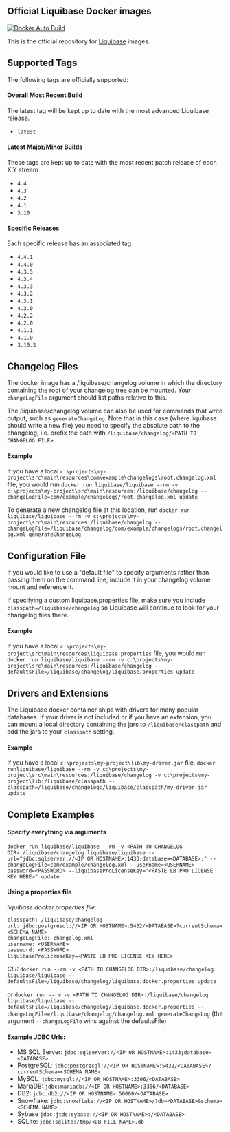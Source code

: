 
## Official Liquibase Docker images

[![Docker Auto Build](https://img.shields.io/docker/cloud/automated/liquibase/liquibase)][docker]

[docker]: https://hub.docker.com/r/liquibase/liquibase

This is the official repository for [Liquibase](https://download.liquibase.org/) images.

## Supported Tags

The following tags are officially supported:

#### Overall Most Recent Build

The latest tag will be kept up to date with the most advanced Liquibase release.

-	`latest`

#### Latest Major/Minor Builds

These tags are kept up to date with the most recent patch release of each X.Y stream

-	`4.4`
-	`4.3`
-	`4.2`
-	`4.1`
-	`3.10`

#### Specific Releases

Each specific release has an associated tag

-	`4.4.1`
-	`4.4.0`
-	`4.3.5`
-	`4.3.4`
-	`4.3.3`
-	`4.3.2`
-	`4.3.1`
-	`4.3.0`
-	`4.2.2`
-	`4.2.0`
-	`4.1.1`
-	`4.1.0`
-	`3.10.3`

## Changelog Files

The docker image has a /liquibase/changelog volume in which the directory containing the root of your changelog tree can be mounted. Your `--changeLogFile` argument should list paths relative to this.

The /liquibase/changelog volume can also be used for commands that write output, such as `generateChangeLog`. Note that in this case (where liquibase should write a new file) you need to specify the absolute path to the changelog, i.e. prefix the path with `/liquibase/changelog/<PATH TO CHANGELOG FILE>`.

#### Example

If you have a local `c:\projects\my-project\src\main\resources\com\example\changelogs\root.changelog.xml` file, you would run `docker run liquibase/liquibase --rm -v c:\projects\my-project\src\main\resources:/liquibase/changelog --changeLogFile=com/example/changelogs/root.changelog.xml update`

To generate a new changelog file at this location, run `docker run liquibase/liquibase --rm -v c:\projects\my-project\src\main\resources:/liquibase/changelog --changeLogFile=/liquibase/changelog/com/example/changelogs/root.changelog.xml generateChangeLog`

## Configuration File

If you would like to use a "default file" to specify arguments rather than passing them on the command line, include it in your changelog volume mount and reference it.

If specifying a custom liquibase.properties file, make sure you include `classpath=/liquibase/changelog` so Liquibase will continue to look for your changelog files there.   

#### Example

If you have a local `c:\projects\my-project\src\main\resources\liquibase.properties` file, you would run `docker run liquibase/liquibase --rm -v c:\projects\my-project\src\main\resources:/liquibase/changelog --defaultsFile=/liquibase/changelog/liquibase.properties update`

## Drivers and Extensions

The Liquibase docker container ships with drivers for many popular databases. If your driver is not included or if you have an extension, you can mount a local directory containing the jars to `/liquibase/classpath` and add the jars to your `classpath` setting.   

#### Example

If you have a local `c:\projects\my-project\lib\my-driver.jar` file, `docker runliquibase/liquibase --rm -v c:\projects\my-project\src\main\resources:/liquibase/changelog -v c:\projects\my-project\lib:/liquibase/classpath --classpath=/liquibase/changelog:/liquibase/classpath/my-driver.jar update`

## Complete Examples

#### Specify everything via arguments 

`docker run liquibase/liquibase --rm -v <PATH TO CHANGELOG DIR>:/liquibase/changelog liquibase/liquibase --url="jdbc:sqlserver://<IP OR HOSTNAME>:1433;database=<DATABASE>;" --changeLogFile=com/example/changelog.xml --username=<USERNAME> --password=<PASSWORD> --liquibaseProLicenseKey="<PASTE LB PRO LICENSE KEY HERE>" update`

#### Using a properties file

*liquibase.docker.properties file:*
```
classpath: /liquibase/changelog
url: jdbc:postgresql://<IP OR HOSTNAME>:5432/<DATABASE>?currentSchema=<SCHEMA NAME>
changeLogFile: changelog.xml
username: <USERNAME>
password: <PASSWORD>
liquibaseProLicenseKey=<PASTE LB PRO LICENSE KEY HERE> 
```

*CLI:*
`docker run --rm -v <PATH TO CHANGELOG DIR>:/liquibase/changelog liquibase/liquibase --defaultsFile=/liquibase/changelog/liquibase.docker.properties update`  

or `docker run --rm -v <PATH TO CHANGELOG DIR>:/liquibase/changelog liquibase/liquibase --defaultsFile=/liquibase/changelog/liquibase.docker.properties --changeLogFile=/liquibase/changelog/changelog.xml generateChangeLog` (the argument `--changeLogFile` wins against the defaultsFile)

#### Example JDBC Urls:

- MS SQL Server: `jdbc:sqlserver://<IP OR HOSTNAME>:1433;database=<DATABASE>`
- PostgreSQL: `jdbc:postgresql://<IP OR HOSTNAME>:5432/<DATABASE>?currentSchema=<SCHEMA NAME>`
- MySQL: `jdbc:mysql://<IP OR HOSTNAME>:3306/<DATABASE>`
- MariaDB: `jdbc:mariadb://<IP OR HOSTNAME>:3306/<DATABASE>`
- DB2: `jdbc:db2://<IP OR HOSTNAME>:50000/<DATABASE>`
- Snowflake: `jdbc:snowflake://<IP OR HOSTNAME>/?db=<DATABASE>&schema=<SCHEMA NAME>`
- Sybase `jdbc:jtds:sybase://<IP OR HOSTNAME>:/<DATABASE>`
- SQLite: `jdbc:sqlite:/tmp/<DB FILE NAME>.db`
